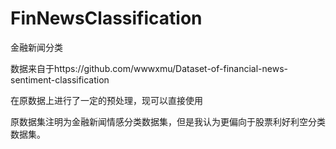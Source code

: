 # FinNewsClassification
金融新闻分类

数据来自于https://github.com/wwwxmu/Dataset-of-financial-news-sentiment-classification

在原数据上进行了一定的预处理，现可以直接使用

原数据集注明为金融新闻情感分类数据集，但是我认为更偏向于股票利好利空分类数据集。
